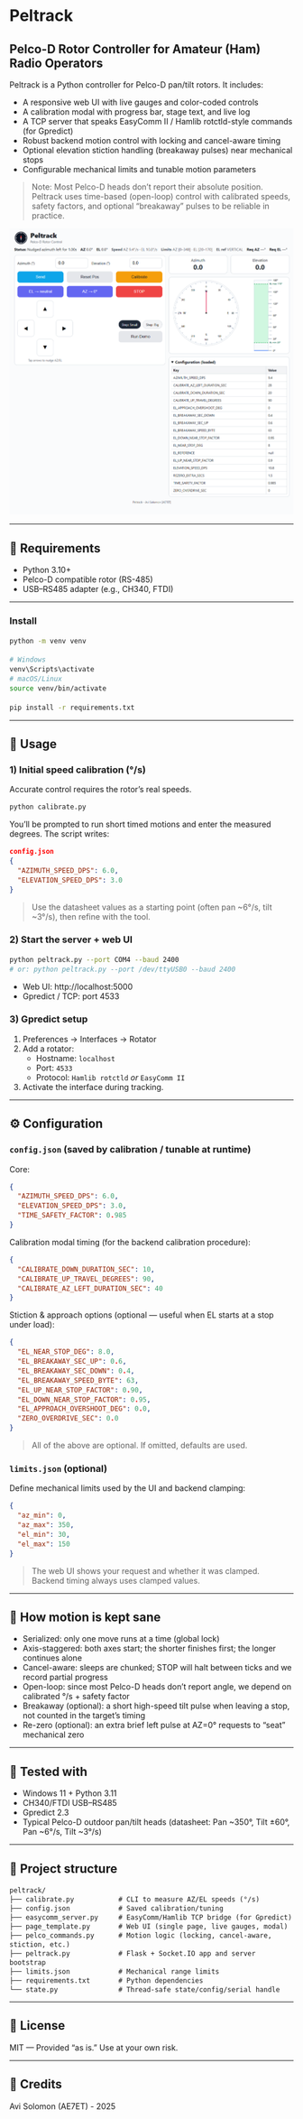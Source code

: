 # Peltrack

## Pelco-D Rotor Controller for Amateur (Ham) Radio Operators

Peltrack is a Python controller for Pelco-D pan/tilt rotors. It includes:

- A responsive web UI with live gauges and color-coded controls  
- A calibration modal with progress bar, stage text, and live log  
- A TCP server that speaks EasyComm II / Hamlib rotctld-style commands (for Gpredict)  
- Robust backend motion control with locking and cancel-aware timing  
- Optional elevation stiction handling (breakaway pulses) near mechanical stops  
- Configurable mechanical limits and tunable motion parameters  

> Note: Most Pelco-D heads don’t report their absolute position. Peltrack uses time-based (open-loop) control with calibrated speeds, safety factors, and optional “breakaway” pulses to be reliable in practice.

![Peltrack Web UI](assets/Screenshot.png)

---

## 🔧 Requirements

- Python 3.10+  
- Pelco-D compatible rotor (RS-485)  
- USB–RS485 adapter (e.g., CH340, FTDI)  

---

### Install

```bash
python -m venv venv

# Windows
venv\Scripts\activate
# macOS/Linux
source venv/bin/activate

pip install -r requirements.txt
```

---

## 🚀 Usage

### 1) Initial speed calibration (°/s)

Accurate control requires the rotor’s real speeds.

```bash
python calibrate.py
```

You’ll be prompted to run short timed motions and enter the measured degrees. The script writes:

```json
config.json
{
  "AZIMUTH_SPEED_DPS": 6.0,
  "ELEVATION_SPEED_DPS": 3.0
}
```

> Use the datasheet values as a starting point (often pan ~6°/s, tilt ~3°/s), then refine with the tool.

### 2) Start the server + web UI

```bash
python peltrack.py --port COM4 --baud 2400
# or: python peltrack.py --port /dev/ttyUSB0 --baud 2400
```

- Web UI: http://localhost:5000  
- Gpredict / TCP: port 4533  

### 3) Gpredict setup

1. Preferences → Interfaces → Rotator  
2. Add a rotator:  
   - Hostname: `localhost`  
   - Port: `4533`  
   - Protocol: `Hamlib rotctld` *or* `EasyComm II`  
3. Activate the interface during tracking.  

---

## ⚙️ Configuration

### `config.json` (saved by calibration / tunable at runtime)

Core:
```json
{
  "AZIMUTH_SPEED_DPS": 6.0,
  "ELEVATION_SPEED_DPS": 3.0,
  "TIME_SAFETY_FACTOR": 0.985
}
```

Calibration modal timing (for the backend calibration procedure):
```json
{
  "CALIBRATE_DOWN_DURATION_SEC": 10,
  "CALIBRATE_UP_TRAVEL_DEGREES": 90,
  "CALIBRATE_AZ_LEFT_DURATION_SEC": 40
}
```

Stiction & approach options (optional — useful when EL starts at a stop under load):
```json
{
  "EL_NEAR_STOP_DEG": 8.0,
  "EL_BREAKAWAY_SEC_UP": 0.6,
  "EL_BREAKAWAY_SEC_DOWN": 0.4,
  "EL_BREAKAWAY_SPEED_BYTE": 63,
  "EL_UP_NEAR_STOP_FACTOR": 0.90,
  "EL_DOWN_NEAR_STOP_FACTOR": 0.95,
  "EL_APPROACH_OVERSHOOT_DEG": 0.0,
  "ZERO_OVERDRIVE_SEC": 0.0
}
```

> All of the above are optional. If omitted, defaults are used.

### `limits.json` (optional)

Define mechanical limits used by the UI and backend clamping:

```json
{
  "az_min": 0,
  "az_max": 350,
  "el_min": 30,
  "el_max": 150
}
```

> The web UI shows your request and whether it was clamped. Backend timing always uses clamped values.

---

## 🧠 How motion is kept sane

- Serialized: only one move runs at a time (global lock)  
- Axis-staggered: both axes start; the shorter finishes first; the longer continues alone  
- Cancel-aware: sleeps are chunked; STOP will halt between ticks and we record partial progress  
- Open-loop: since most Pelco-D heads don’t report angle, we depend on calibrated °/s + safety factor  
- Breakaway (optional): a short high-speed tilt pulse when leaving a stop, not counted in the target’s timing  
- Re-zero (optional): an extra brief left pulse at AZ=0° requests to “seat” mechanical zero  

---

## 🧪 Tested with

- Windows 11 + Python 3.11  
- CH340/FTDI USB–RS485  
- Gpredict 2.3  
- Typical Pelco-D outdoor pan/tilt heads (datasheet: Pan ~350°, Tilt ±60°, Pan ~6°/s, Tilt ~3°/s)  

---

## 📁 Project structure

```
peltrack/
├── calibrate.py           # CLI to measure AZ/EL speeds (°/s)
├── config.json            # Saved calibration/tuning
├── easycomm_server.py     # EasyComm/Hamlib TCP bridge (for Gpredict)
├── page_template.py       # Web UI (single page, live gauges, modal)
├── pelco_commands.py      # Motion logic (locking, cancel-aware, stiction, etc.)
├── peltrack.py            # Flask + Socket.IO app and server bootstrap
├── limits.json            # Mechanical range limits
├── requirements.txt       # Python dependencies
└── state.py               # Thread-safe state/config/serial handle
```

---

## 📜 License

MIT — Provided “as is.” Use at your own risk.

---

## 👋 Credits

Avi Solomon (AE7ET) - 2025
